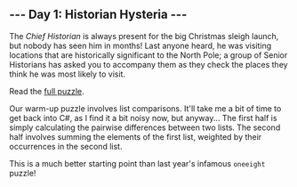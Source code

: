 ## --- Day 1: Historian Hysteria ---
The <em>Chief Historian</em> is always present for the big Christmas sleigh launch, but nobody has seen him in months! Last anyone heard, he was visiting locations that are historically significant to the North Pole; a group of Senior Historians has asked you to accompany them as they check the places they think he was most likely to visit.

Read the [full puzzle](https://adventofcode.com/2024/day/1).

Our warm-up puzzle involves list comparisons. It'll take me a bit of time to get back into C#, as I find it a bit noisy now, but anyway... The first half is simply calculating the pairwise differences between two lists. The second half involves summing the elements of the first list, weighted by their occurrences in the second list.

This is a much better starting point than last year's infamous `oneeight` puzzle!

